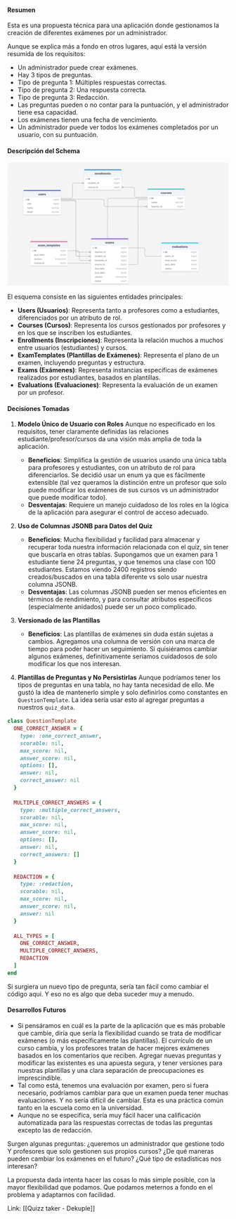 #### Resumen

Esta es una propuesta técnica para una aplicación donde gestionamos la creación de diferentes exámenes por un administrador.

Aunque se explica más a fondo en otros lugares, aquí está la versión resumida de los requisitos:

- Un administrador puede crear exámenes.
- Hay 3 tipos de preguntas.
- Tipo de pregunta 1: Múltiples respuestas correctas.
- Tipo de pregunta 2: Una respuesta correcta.
- Tipo de pregunta 3: Redacción.
- Las preguntas pueden o no contar para la puntuación, y el administrador tiene esa capacidad.
- Los exámenes tienen una fecha de vencimiento.
- Un administrador puede ver todos los exámenes completados por un usuario, con su puntuación.

#### Descripción del Schema

![schema](app/assets/images/Screenshot_24-5-2024_152633_drawsql.app.jpeg)

El esquema consiste en las siguientes entidades principales:

- **Users (Usuarios)**: Representa tanto a profesores como a estudiantes, diferenciados por un atributo de rol.
- **Courses (Cursos)**: Representa los cursos gestionados por profesores y en los que se inscriben los estudiantes.
- **Enrollments (Inscripciones)**: Representa la relación muchos a muchos entre usuarios (estudiantes) y cursos.
- **ExamTemplates (Plantillas de Exámenes)**: Representa el plano de un examen, incluyendo preguntas y estructura.
- **Exams (Exámenes)**: Representa instancias específicas de exámenes realizados por estudiantes, basados en plantillas.
- **Evaluations (Evaluaciones)**: Representa la evaluación de un examen por un profesor.

#### Decisiones Tomadas

1. **Modelo Único de Usuario con Roles** Aunque no especificado en los requisitos, tener claramente definidas las relaciones estudiante/profesor/cursos da una visión más amplia de toda la aplicación.
    
    - **Beneficios**: Simplifica la gestión de usuarios usando una única tabla para profesores y estudiantes, con un atributo de rol para diferenciarlos. Se decidió usar un enum ya que es fácilmente extensible (tal vez queramos la distinción entre un profesor que solo puede modificar los exámenes de sus cursos vs un administrador que puede modificar todo).
    - **Desventajas**: Requiere un manejo cuidadoso de los roles en la lógica de la aplicación para asegurar el control de acceso adecuado.
2. **Uso de Columnas JSONB para Datos del Quiz**
    
    - **Beneficios**: Mucha flexibilidad y facilidad para almacenar y recuperar toda nuestra información relacionada con el quiz, sin tener que buscarla en otras tablas. Supongamos que un examen para 1 estudiante tiene 24 preguntas, y que tenemos una clase con 100 estudiantes. Estamos viendo 2400 registros siendo creados/buscados en una tabla diferente vs solo usar nuestra columna JSONB.
    - **Desventajas**: Las columnas JSONB pueden ser menos eficientes en términos de rendimiento, y para consultar atributos específicos (especialmente anidados) puede ser un poco complicado.
3. **Versionado de las Plantillas**
    
    - **Beneficios**: Las plantillas de exámenes sin duda están sujetas a cambios. Agregamos una columna de versión con una marca de tiempo para poder hacer un seguimiento. Si quisiéramos cambiar algunos exámenes, definitivamente seríamos cuidadosos de solo modificar los que nos interesan.
4. **Plantillas de Preguntas y No Persistirlas** Aunque podríamos tener los tipos de preguntas en una tabla, no hay tanta necesidad de ello. Me gustó la idea de mantenerlo simple y solo definirlos como constantes en `QuestionTemplate`. La idea sería usar esto al agregar preguntas a nuestros `quiz_data`.
    

```rb
class QuestionTemplate
  ONE_CORRECT_ANSWER = {
    type: :one_correct_answer,
    scorable: nil,
    max_score: nil,
    answer_score: nil,
    options: [],
    answer: nil,
    correct_answer: nil
  }

  MULTIPLE_CORRECT_ANSWERS = {
    type: :multiple_correct_answers,
    scorable: nil,
    max_score: nil,
    answer_score: nil,
    options: [],
    answer: nil, 
    correct_answers: []
  }

  REDACTION = {
    type: :redaction,
    scorable: nil,
    max_score: nil,
    answer_score: nil,
    answer: nil
  }

  ALL_TYPES = [
    ONE_CORRECT_ANSWER, 
    MULTIPLE_CORRECT_ANSWERS, 
    REDACTION
  ]
end

```

Si surgiera un nuevo tipo de pregunta, sería tan fácil como cambiar el código aquí. Y eso no es algo que deba suceder muy a menudo.

#### Desarrollos Futuros

- Si pensáramos en cuál es la parte de la aplicación que es más probable que cambie, diría que sería la flexibilidad cuando se trata de modificar exámenes (o más específicamente las plantillas). El currículo de un curso cambia, y los profesores tratan de hacer mejores exámenes basados en los comentarios que reciben. Agregar nuevas preguntas y modificar las existentes es una apuesta segura, y tener versiones para nuestras plantillas y una clara separación de preocupaciones es imprescindible.
- Tal como está, tenemos una evaluación por examen, pero si fuera necesario, podríamos cambiar para que un examen pueda tener muchas evaluaciones. Y no sería difícil de cambiar. Esta es una práctica común tanto en la escuela como en la universidad.
- Aunque no se especifica, sería muy fácil hacer una calificación automatizada para las respuestas correctas de todas las preguntas excepto las de redacción.

Surgen algunas preguntas: ¿queremos un administrador que gestione todo Y profesores que solo gestionen sus propios cursos? ¿De qué maneras pueden cambiar los exámenes en el futuro? ¿Qué tipo de estadísticas nos interesan?

La propuesta dada intenta hacer las cosas lo más simple posible, con la mayor flexibilidad que podamos. Que podamos meternos a fondo en el problema y adaptarnos con facilidad.

Link: [[Quizz taker - Dekuple]]